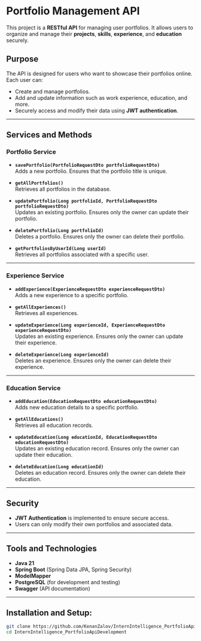 # Portfolio Management API

This project is a **RESTful API** for managing user portfolios. It allows users to organize and manage their **projects**, **skills**, **experience**, and **education** securely.

## Purpose

The API is designed for users who want to showcase their portfolios online. Each user can:
- Create and manage portfolios.
- Add and update information such as work experience, education, and more.
- Securely access and modify their data using **JWT authentication**.

---

## Services and Methods

### Portfolio Service
- **`savePortfolio(PortfolioRequestDto portfolioRequestDto)`**  
  Adds a new portfolio. Ensures that the portfolio title is unique.

- **`getAllPortfolios()`**  
  Retrieves all portfolios in the database.

- **`updatePortfolio(Long portfolioId, PortfolioRequestDto portfolioRequestDto)`**  
  Updates an existing portfolio. Ensures only the owner can update their portfolio.

- **`deletePortfolio(Long portfolioId)`**  
  Deletes a portfolio. Ensures only the owner can delete their portfolio.

- **`getPortfoliosByUserId(Long userId)`**  
  Retrieves all portfolios associated with a specific user.

---

### Experience Service
- **`addExperience(ExperienceRequestDto experienceRequestDto)`**  
  Adds a new experience to a specific portfolio.

- **`getAllExperiences()`**  
  Retrieves all experiences.

- **`updateExperience(Long experienceId, ExperienceRequestDto experienceRequestDto)`**  
  Updates an existing experience. Ensures only the owner can update their experience.

- **`deleteExperience(Long experienceId)`**  
  Deletes an experience. Ensures only the owner can delete their experience.

---

### Education Service
- **`addEducation(EducationRequestDto educationRequestDto)`**  
  Adds new education details to a specific portfolio.

- **`getAllEducations()`**  
  Retrieves all education records.

- **`updateEducation(Long educationId, EducationRequestDto educationRequestDto)`**  
  Updates an existing education record. Ensures only the owner can update their education.

- **`deleteEducation(Long educationId)`**  
  Deletes an education record. Ensures only the owner can delete their education.

---

## Security
- **JWT Authentication** is implemented to ensure secure access.  
- Users can only modify their own portfolios and associated data.

---

## Tools and Technologies
- **Java 21**
- **Spring Boot** (Spring Data JPA, Spring Security)
- **ModelMapper**
- **PostgreSQL** (for development and testing)
- **Swagger** (API documentation)

---

## Installation and Setup:
   ```bash
   git clone https://github.com/KenanZalov/InternIntelligence_PortfolioApiDevelopment
   cd InternIntelligence_PortfolioApiDevelopment
